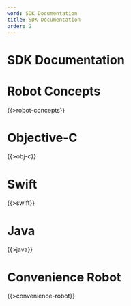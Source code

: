```yaml
---
word: SDK Documentation
title: SDK Documentation
order: 2
---
```

# SDK Documentation

# Robot Concepts
  {{>robot-concepts}}

# Objective-C
  {{>obj-c}}

# Swift
  {{>swift}}

# Java
  {{>java}}

# Convenience Robot
  {{>convenience-robot}}
